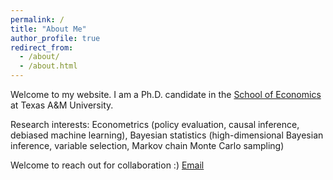 ```yaml
---
permalink: /
title: "About Me"
author_profile: true
redirect_from: 
  - /about/
  - /about.html
---
```




<div style="display:none">
<div style="float: right; margin-left: 30px; margin-bottom: 10px;">
  <img src="/images/hp_yihong.png" alt="Yihong Xu" width="250px" style="border-radius: 10px;">
</div>
</div>


Welcome to my website. I am a Ph.D. candidate in the [School of Economics](https://artsci.tamu.edu/economics/index.html) at Texas A&M University.

Research interests: Econometrics (policy evaluation, causal inference, debiased machine learning), Bayesian statistics (high-dimensional Bayesian inference, variable selection, Markov chain Monte Carlo sampling)

Welcome to reach out for collaboration :) [Email](mailto:kaiserxu_96@tamu.edu)
